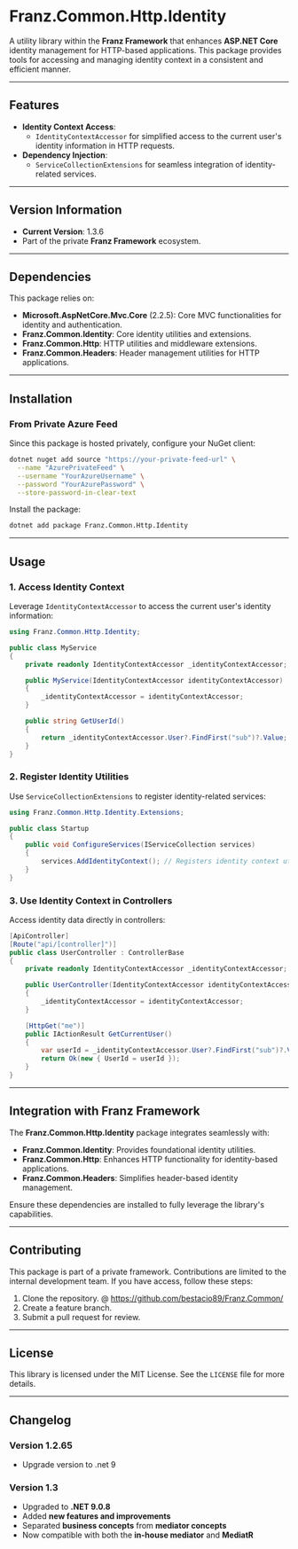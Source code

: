 ﻿# **Franz.Common.Http.Identity**

A utility library within the **Franz Framework** that enhances **ASP.NET Core** identity management for HTTP-based applications. This package provides tools for accessing and managing identity context in a consistent and efficient manner.

---

## **Features**

- **Identity Context Access**:
  - `IdentityContextAccessor` for simplified access to the current user's identity information in HTTP requests.
- **Dependency Injection**:
  - `ServiceCollectionExtensions` for seamless integration of identity-related services.

---

## **Version Information**

- **Current Version**:  1.3.6
- Part of the private **Franz Framework** ecosystem.

---

## **Dependencies**

This package relies on:
- **Microsoft.AspNetCore.Mvc.Core** (2.2.5): Core MVC functionalities for identity and authentication.
- **Franz.Common.Identity**: Core identity utilities and extensions.
- **Franz.Common.Http**: HTTP utilities and middleware extensions.
- **Franz.Common.Headers**: Header management utilities for HTTP applications.

---

## **Installation**

### **From Private Azure Feed**
Since this package is hosted privately, configure your NuGet client:

```bash
dotnet nuget add source "https://your-private-feed-url" \
  --name "AzurePrivateFeed" \
  --username "YourAzureUsername" \
  --password "YourAzurePassword" \
  --store-password-in-clear-text
```

Install the package:

```bash
dotnet add package Franz.Common.Http.Identity  
```

---

## **Usage**

### **1. Access Identity Context**

Leverage `IdentityContextAccessor` to access the current user's identity information:

```csharp
using Franz.Common.Http.Identity;

public class MyService
{
    private readonly IdentityContextAccessor _identityContextAccessor;

    public MyService(IdentityContextAccessor identityContextAccessor)
    {
        _identityContextAccessor = identityContextAccessor;
    }

    public string GetUserId()
    {
        return _identityContextAccessor.User?.FindFirst("sub")?.Value;
    }
}
```

### **2. Register Identity Utilities**

Use `ServiceCollectionExtensions` to register identity-related services:

```csharp
using Franz.Common.Http.Identity.Extensions;

public class Startup
{
    public void ConfigureServices(IServiceCollection services)
    {
        services.AddIdentityContext(); // Registers identity context utilities
    }
}
```

### **3. Use Identity Context in Controllers**

Access identity data directly in controllers:

```csharp
[ApiController]
[Route("api/[controller]")]
public class UserController : ControllerBase
{
    private readonly IdentityContextAccessor _identityContextAccessor;

    public UserController(IdentityContextAccessor identityContextAccessor)
    {
        _identityContextAccessor = identityContextAccessor;
    }

    [HttpGet("me")]
    public IActionResult GetCurrentUser()
    {
        var userId = _identityContextAccessor.User?.FindFirst("sub")?.Value;
        return Ok(new { UserId = userId });
    }
}
```

---

## **Integration with Franz Framework**

The **Franz.Common.Http.Identity** package integrates seamlessly with:
- **Franz.Common.Identity**: Provides foundational identity utilities.
- **Franz.Common.Http**: Enhances HTTP functionality for identity-based applications.
- **Franz.Common.Headers**: Simplifies header-based identity management.

Ensure these dependencies are installed to fully leverage the library's capabilities.

---

## **Contributing**

This package is part of a private framework. Contributions are limited to the internal development team. If you have access, follow these steps:
1. Clone the repository. @ https://github.com/bestacio89/Franz.Common/
2. Create a feature branch.
3. Submit a pull request for review.

---

## **License**

This library is licensed under the MIT License. See the `LICENSE` file for more details.

---

## **Changelog**

### Version 1.2.65
- Upgrade version to .net 9

### Version 1.3
- Upgraded to **.NET 9.0.8**
- Added **new features and improvements**
- Separated **business concepts** from **mediator concepts**
- Now compatible with both the **in-house mediator** and **MediatR**